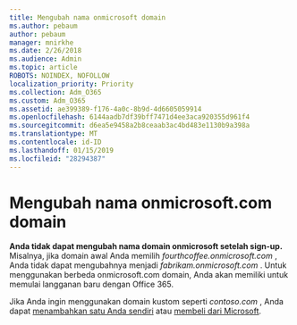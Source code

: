 ```yaml
---
title: Mengubah nama onmicrosoft domain
ms.author: pebaum
author: pebaum
manager: mnirkhe
ms.date: 2/26/2018
ms.audience: Admin
ms.topic: article
ROBOTS: NOINDEX, NOFOLLOW
localization_priority: Priority
ms.collection: Adm_O365
ms.custom: Adm_O365
ms.assetid: ae399389-f176-4a0c-8b9d-4d6605059914
ms.openlocfilehash: 6144aadb7df39bff7471d4ee3aca920355d961f4
ms.sourcegitcommit: d6ea5e9458a2b8ceaab3ac4bd483e1130b9a398a
ms.translationtype: MT
ms.contentlocale: id-ID
ms.lasthandoff: 01/15/2019
ms.locfileid: "28294387"
---
```

# <a name="rename-your-onmicrosoftcom-domain"></a>Mengubah nama onmicrosoft.com domain

 **Anda tidak dapat mengubah nama domain onmicrosoft setelah sign-up.** Misalnya, jika domain awal Anda memilih *fourthcoffee.onmicrosoft.com* , Anda tidak dapat mengubahnya menjadi *fabrikam.onmicrosoft.com* . Untuk menggunakan berbeda onmicrosoft.com domain, Anda akan memiliki untuk memulai langganan baru dengan Office 365. 
  
Jika Anda ingin menggunakan domain kustom seperti *contoso.com* , Anda dapat [menambahkan satu Anda sendiri](https://support.office.com/article/6383f56d-3d09-4dcb-9b41-b5f5a5efd611) atau [membeli dari Microsoft](https://support.office.com/article/1561140a-16a9-4a02-822d-a989250e479d).
  


